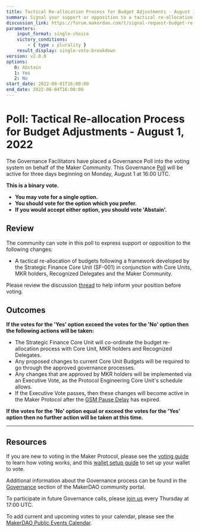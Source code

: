```yaml
---
title: Tactical Re-allocation Process for Budget Adjustments - August 1, 2022
summary: Signal your support or opposition to a tactical re-allocation process for budget adjustments.
discussion_link: https://forum.makerdao.com/t/signal-request-budget-re-allocation-core-unit-accountability-framework/16788
parameters:
    input_format: single-choice
    victory_conditions:
        - { type : plurality }
    result_display: single-vote-breakdown
version: v2.0.0
options:
   0: Abstain
   1: Yes
   2: No
start_date: 2022-08-01T16:00:00
end_date: 2022-08-04T16:00:00
---
```

# Poll: Tactical Re-allocation Process for Budget Adjustments - August 1, 2022

The Governance Facilitators have placed a Governance Poll into the voting system on behalf of the Maker Community. This Governance [Poll](https://community-development.makerdao.com/en/learn/governance/on-chain-gov) will be active for three days beginning on Monday, August 1 at 16:00 UTC.

**This is a binary vote.**
- **You may vote for a single option.**
- **You should vote for the option which you prefer.**
- **If you would accept either option, you should vote 'Abstain'.**

## Review

The community can vote in this poll to express support or opposition to the following changes:

* A tactical re-allocation of budgets following a framework developed by the Strategic Finance Core Unit (SF-001) in conjunction with Core Units, MKR holders, Recognized Delegates and the Maker Community.

Please review the discussion [thread](https://forum.makerdao.com/t/signal-request-budget-re-allocation-core-unit-accountability-framework/16788) to help inform your position before voting.

## Outcomes

**If the votes for the 'Yes' option exceed the votes for the 'No' option then the following actions will be taken:**
* The Strategic Finance Core Unit will co-ordinate the budget re-allocation process with Core Unit, MKR holders and Recognized Delegates.
* Any proposed changes to current Core Unit Budgets will be required to go through the approved governance processes.
* Any changes that are approved by MKR holders will be implemented via an Executive Vote, as the Protocol Engineering Core Unit's schedule allows.
* If the Executive Vote passes, then these changes will become active in the Maker Protocol after the [GSM Pause Delay](https://manual.makerdao.com/parameter-index/core/param-gsm-pause-delay) has expired.

**If the votes for the 'No' option equal or exceed the votes for the 'Yes' option then no further action will be taken at this time.**

---

## Resources

If you are new to voting in the Maker Protocol, please see the [voting guide](https://community-development.makerdao.com/en/learn/governance/how-voting-works/) to learn how voting works, and this [wallet setup guide](https://community-development.makerdao.com/en/learn/governance/voting-setup/) to set up your wallet to vote.

Additional information about the Governance process can be found in the [Governance](https://community-development.makerdao.com/en/learn/governance) section of the MakerDAO community portal.

To participate in future Governance calls, please [join us](https://github.com/makerdao/community/tree/master/governance/governance-and-risk-meetings) every Thursday at 17:00 UTC.

To add current and upcoming votes to your calendar, please see the [MakerDAO Public Events Calendar](https://calendar.google.com/calendar/embed?src=makerdao.com_3efhm2ghipksegl009ktniomdk%40group.calendar.google.com&ctz=UTC&mode=week&showCalendars=0&showPrint=0).